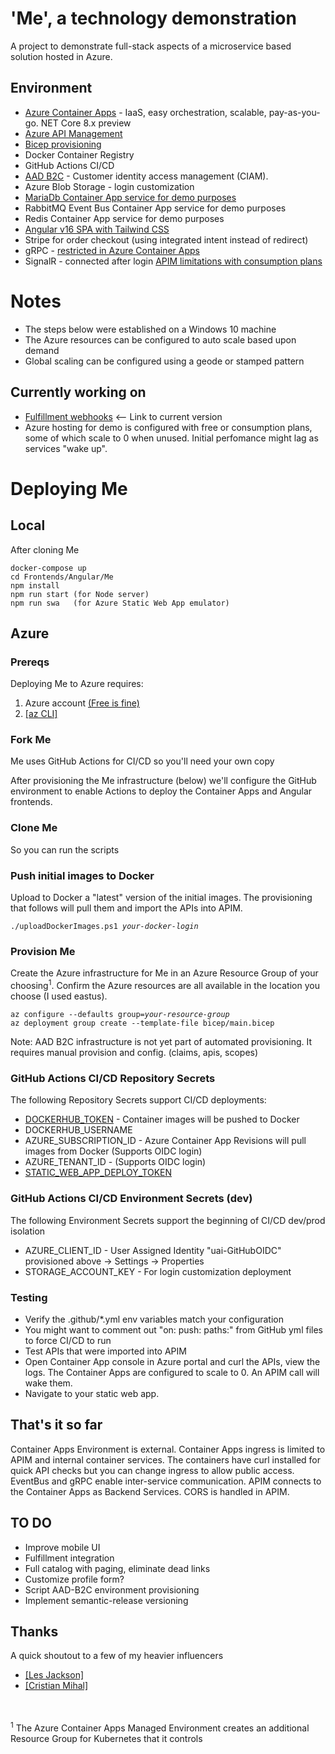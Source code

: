 # 'Me', a technology demonstration

A project to demonstrate full-stack aspects of a microservice based solution hosted in Azure.

## Environment
- [Azure Container Apps](https://learn.microsoft.com/en-us/azure/container-apps/) - IaaS, easy orchestration, scalable, pay-as-you-go. NET Core 8.x preview
- [Azure API Management](https://azure.microsoft.com/en-us/products/api-management/)
- [Bicep provisioning](Bicep/README.md)
- Docker Container Registry
- GitHub Actions CI/CD
- [AAD B2C](https://learn.microsoft.com/en-us/azure/active-directory-b2c/) - Customer identity access management (CIAM). 
- Azure Blob Storage - login customization
- [MariaDb Container App service for demo purposes](Services/Purchase/README.md)
- RabbitMQ Event Bus Container App service for demo purposes
- Redis Container App service for demo purposes
- [Angular v16 SPA with Tailwind CSS](Frontends/Angular/Me/README.md)
- Stripe for order checkout (using integrated intent instead of redirect)
- gRPC - [restricted in Azure Container Apps](https://github.com/microsoft/azure-container-apps/issues/763)
- SignalR - connected after login [APIM limitations with consumption plans](https://learn.microsoft.com/en-us/azure/api-management/websocket-api?tabs=portal)


<h1>Notes</h1>
<ul>
<li>The steps below were established on a Windows 10 machine</li>
<li>The Azure resources can be configured to auto scale based upon demand</li>
<li>Global scaling can be configured using a geode or stamped pattern</li>
</ul>

<h2>Currently working on</h2>
<ul> 
<li><a href="https://green-wave-08182290f.3.azurestaticapps.net">Fulfillment webhooks</a> <-- Link to current version
<li>Azure hosting for demo is configured with free or consumption plans, some of which scale to 0 when unused. Initial perfomance might lag as services "wake up".</li>
</ul>

<h1>Deploying Me</h1>

<h2>Local</h2>
<p>After cloning Me</p>
<pre><code>docker-compose up
cd Frontends/Angular/Me
npm install
npm run start (for Node server)
npm run swa   (for Azure Static Web App emulator)
</code></pre>
<h2>Azure</h2>

<h3>Prereqs</h3>
<p>Deploying Me to Azure requires:</p>
<ol type="1">
<li> Azure account <a href="https://azure.microsoft.com/en-us/free/search/?ef_id=_k_4fffd49be29e1baacc4bb019e2ee66a6_k_&OCID=AIDcmm5edswduu_SEM__k_4fffd49be29e1baacc4bb019e2ee66a6_k_&msclkid=4fffd49be29e1baacc4bb019e2ee66a6">(Free is fine)</a></li>
<li> <a href="https://learn.microsoft.com/en-us/cli/azure/install-azure-cli">[az CLI]</a></li>
</ol>

<h3>Fork Me</h3>
<p>Me uses GitHub Actions for CI/CD so you'll need your own copy</p>
<p>After provisioning the Me infrastructure (below) we'll configure the GitHub environment to enable Actions to deploy the Container Apps and Angular frontends.</p>

<h3>Clone Me</h3>
<p>So you can run the scripts</p>

<h3>Push initial images to Docker</h3>
<p>Upload to Docker a "latest" version of the initial images. The provisioning that follows will pull them and import the APIs into APIM.</p>
<pre><code>./uploadDockerImages.ps1 <i>your-docker-login</i>
</code></pre>

<h3>Provision Me</h3>
<p>Create the Azure infrastructure for Me in an Azure Resource Group of your choosing<sup>1</sup>. Confirm the Azure resources are all available in the location you choose (I used eastus).</p>
<pre><code>az configure --defaults group=<i>your-resource-group</i>
az deployment group create --template-file bicep/main.bicep
</code></pre>
<p>Note: AAD B2C infrastructure is not yet part of automated provisioning. It requires manual provision and config. (claims, apis, scopes)</p>

<h3>GitHub Actions CI/CD Repository Secrets</h3>
<p>The following Repository Secrets support CI/CD deployments:</p>
<ul>
<li><a href="https://docs.docker.com/docker-hub/access-tokens/">DOCKERHUB_TOKEN</a> - Container images will be pushed to Docker</li>
<li>DOCKERHUB_USERNAME</li>
<li>AZURE_SUBSCRIPTION_ID - Azure Container App Revisions will pull images from Docker (Supports OIDC login)</li>
<li>AZURE_TENANT_ID - (Supports OIDC login)</li>
<li><a href="https://learn.microsoft.com/en-us/azure/static-web-apps/deployment-token-management">STATIC_WEB_APP_DEPLOY_TOKEN</a></li>
</ul>

<h3>GitHub Actions CI/CD Environment Secrets (dev)</h3>
<p>The following Environment Secrets support the beginning of CI/CD dev/prod isolation</p>
<ul>
<li>AZURE_CLIENT_ID - User Assigned Identity "uai-GitHubOIDC" provisioned above -> Settings -> Properties</li>
<li>STORAGE_ACCOUNT_KEY - For login customization deployment</li>
</ul>

<h3>Testing</h3>
<ul>
<li>Verify the .github/*.yml env variables match your configuration</li>
<li>You might want to comment out "on: push: paths:" from GitHub yml files to force CI/CD to run</li>
<li>Test APIs that were imported into APIM</li>
<li>Open Container App console in Azure portal and curl the APIs, view the logs. The Container Apps are configured to scale to 0. An APIM call will wake them.</li>
<li>Navigate to your static web app.</li>
</ul>

<h2>That's it so far</h2>
<p>Container Apps Environment is external. Container Apps ingress is limited to APIM and internal container services. The containers have curl installed for quick API checks but you can change ingress to allow public access. EventBus and gRPC enable inter-service communication. APIM connects to the Container Apps as Backend Services. CORS is handled in APIM.</p>

<h2>TO DO</h2>
<ul>
<li>Improve mobile UI</li>
<li>Fulfillment integration</li>
<li>Full catalog with paging, eliminate dead links</li>
<li>Customize profile form?</li>
<li>Script AAD-B2C environment provisioning</li>
<li>Implement semantic-release versioning</li>
</ul>

<h2>Thanks</h2>
<p>A quick shoutout to a few of my heavier influencers</p>
<ul>
<li><a href="https://www.youtube.com/@binarythistle">[Les Jackson]</a></li>
<li><a href="https://www.youtube.com/@cristianmihai01">[Cristian Mihal]</a></li>
</ul>

<br/><br/>
<sup>1</sup> The Azure Container Apps Managed Environment creates an additional Resource Group for Kubernetes that it controls

